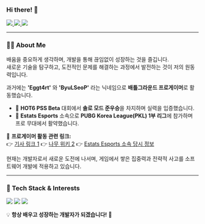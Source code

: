 ### Hi there! 👋     
        
<p align="left">
  <a href="https://github.com/SINHEESEOP">
    <img src="https://hits.seeyoufarm.com/api/count/incr/badge.svg?url=https://github.com/SINHEESEOP&count_bg=%2333CC33&title_bg=%23222222&icon=github.svg&icon_color=%23FFFFFF&title=hits&edge_flat=false"/>
  </a>
  <a href="https://your-tech-blog-link.com">
    <img src="https://img.shields.io/badge/GitHub-Tech%20Blog-black?logo=github"/>
  </a>
  <a href="https://github.com/SINHEESEOP">
    <img src="https://img.shields.io/github/followers/SINHEESEOP?style=social"/>
  </a>
</p>

---

### **👨‍💻 About Me**  
배움을 중요하게 생각하며, 개발을 통해 끊임없이 성장하는 것을 즐깁니다.  
새로운 기술을 탐구하고, 도전적인 문제를 해결하는 과정에서 발전하는 것이 저의 원동력입니다.  

과거에는 **'Eggt4rt'** 와 **'ByuLSeoP'** 라는 닉네임으로 **배틀그라운드 프로게이머**로 활동했습니다.  
- 🎯 **HOT6 PSS Beta** 대회에서 **솔로 모드 준우승**을 차지하며 실력을 입증했습니다.  
- 🎯 **Estats Esports** 소속으로 **PUBG Korea League(PKL) 1부 리그**에 참가하며 프로 무대에서 활약했습니다.  

🔗 **프로게이머 활동 관련 링크:**  
👉 [기사 링크 1](https://search.naver.com/search.naver?ssc=tab.news.all&where=news&sm=tab_jum&query=eggt4rt)
👉 [나무 위키 2](https://namu.wiki/w/Guters) 
👉 [Estats Esports 소속 당시 정보](https://namu.wiki/w/E-STATS%20Esports/%EB%B0%B0%ED%8B%80%EA%B7%B8%EB%9D%BC%EC%9A%B4%EB%93%9C)  

현재는 개발자로서 새로운 도전에 나서며, 게임에서 쌓은 집중력과 전략적 사고를 소프트웨어 개발에 적용하고 있습니다.

---

### **🚀 Tech Stack & Interests**  
<p align="left">
  <img src="https://img.shields.io/badge/-Java-007396?style=flat&logo=java&logoColor=white"/>
  <img src="https://img.shields.io/badge/-C-00599C?style=flat&logo=c&logoColor=white"/>
  <img src="https://img.shields.io/badge/-AI-FF6F00?style=flat&logo=artstation&logoColor=white"/>
</p>

💡 **항상 배우고 성장하는 개발자가 되겠습니다!** 🚀
